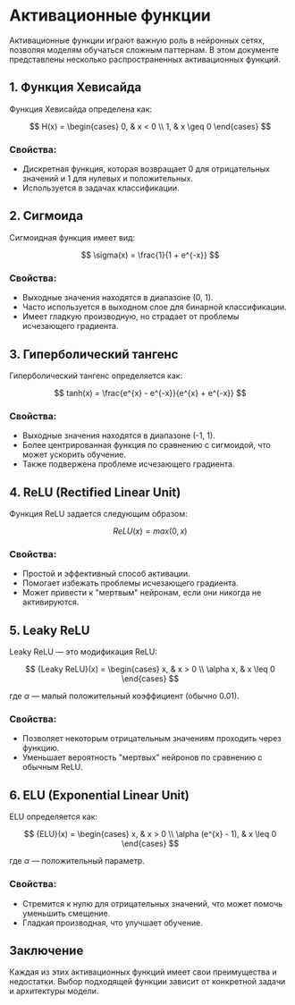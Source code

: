 # Активационные функции

Активационные функции играют важную роль в нейронных сетях, позволяя моделям обучаться сложным паттернам. В этом документе представлены несколько распространенных активационных функций.

## 1. Функция Хевисайда

Функция Хевисайда определена как:

$$
H(x) = 
\begin{cases} 
0, & x < 0 \\
1, & x \geq 0 
\end{cases}
$$

### Свойства:
- Дискретная функция, которая возвращает 0 для отрицательных значений и 1 для нулевых и положительных.
- Используется в задачах классификации.

## 2. Сигмоида

Сигмоидная функция имеет вид:

$$
\sigma(x) = \frac{1}{1 + e^{-x}}
$$

### Свойства:
- Выходные значения находятся в диапазоне (0, 1).
- Часто используется в выходном слое для бинарной классификации.
- Имеет гладкую производную, но страдает от проблемы исчезающего градиента.

## 3. Гиперболический тангенс

Гиперболический тангенс определяется как:

$$
tanh(x) = \frac{e^{x} - e^{-x}}{e^{x} + e^{-x}}
$$

### Свойства:
- Выходные значения находятся в диапазоне (-1, 1).
- Более центрированная функция по сравнению с сигмоидой, что может ускорить обучение.
- Также подвержена проблеме исчезающего градиента.

## 4. ReLU (Rectified Linear Unit)

Функция ReLU задается следующим образом:

$$
{ReLU}(x) = max(0, x)
$$

### Свойства:
- Простой и эффективный способ активации.
- Помогает избежать проблемы исчезающего градиента.
- Может привести к "мертвым" нейронам, если они никогда не активируются.

## 5. Leaky ReLU

Leaky ReLU — это модификация ReLU:

$$
{Leaky ReLU}(x) = 
\begin{cases} 
x, & x > 0 \\
\alpha x, & x \leq 0 
\end{cases}
$$

где $\alpha$ — малый положительный коэффициент (обычно $0.01$).

### Свойства:
- Позволяет некоторым отрицательным значениям проходить через функцию.
- Уменьшает вероятность "мертвых" нейронов по сравнению с обычным ReLU.

## 6. ELU (Exponential Linear Unit)

ELU определяется как:

$$
{ELU}(x) = 
\begin{cases} 
x, & x > 0 \\
\alpha (e^{x} - 1), & x \leq 0 
\end{cases}
$$

где $\alpha$ — положительный параметр.

### Свойства:
- Стремится к нулю для отрицательных значений, что может помочь уменьшить смещение.
- Гладкая производная, что улучшает обучение.

## Заключение

Каждая из этих активационных функций имеет свои преимущества и недостатки. Выбор подходящей функции зависит от конкретной задачи и архитектуры модели.
